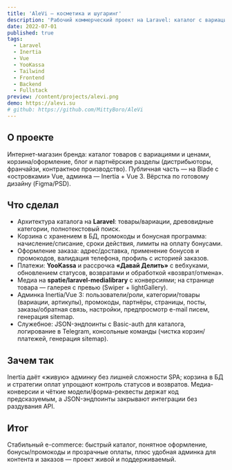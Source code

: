 ```yaml
---
title: 'AleVi — косметика и шугаринг'
description: 'Рабочий коммерческий проект на Laravel: каталог с вариациями, корзина, оплаты и своя админка на Inertia/Vue. Вёрстка и адаптация по готовому дизайну (Figma/PSD).'
date: 2022-07-01
published: true
tags:
  - Laravel
  - Inertia
  - Vue
  - YooKassa
  - Tailwind
  - Frontend
  - Backend
  - Fullstack
preview: /content/projects/alevi.png
demo: https://alevi.su
# github: https://github.com/MittyBoro/AleVi
---
```


## О проекте

Интернет-магазин бренда: каталог товаров с вариациями и ценами, корзина/оформление, блог и партнёрские разделы (дистрибьюторы, франчайзи, контрактное производство). Публичная часть — на Blade с «островками» Vue, админка — Inertia + Vue 3. Вёрстка по готовому дизайну (Figma/PSD).

## Что сделал

- Архитектура каталога на **Laravel**: товары/вариации, древовидные категории, полнотекстовый поиск.
- Корзина с хранением в БД, промокоды и бонусная программа: начисление/списание, сроки действия, лимиты на оплату бонусами.
- Оформление заказа: адрес/доставка, применение бонусов и промокодов, валидация телефона, профиль с историей заказов.
- Платежи: **YooKassa** и рассрочка **«Давай Делить»** с вебхуками, обновлением статусов, возвратами и обработкой «возврат/отмена».
- Медиа на **spatie/laravel-medialibrary** с конверсиями; на странице товара — галерея с превью (Swiper + lightGallery).
- Админка Inertia/Vue 3: пользователи/роли, категории/товары (вариации, артикулы), промокоды, партнёры, страницы, посты, заказы/обратная связь, настройки, предпросмотр e-mail писем, генерация sitemap.
- Служебное: JSON-эндпоинты с Basic-auth для каталога, логирование в Telegram, консольные команды (чистка корзин/платежей, генерация sitemap).

## Зачем так

Inertia даёт «живую» админку без лишней сложности SPA; корзина в БД и стратегии оплат упрощают контроль статусов и возвратов. Медиа-конверсии и чёткие модели/форма-реквесты держат код предсказуемым, а JSON-эндпоинты закрывают интеграции без раздувания API.

## Итог

Стабильный e-commerce: быстрый каталог, понятное оформление, бонусы/промокоды и прозрачные оплаты, плюс удобная админка для контента и заказов — проект живой и поддерживаемый.
